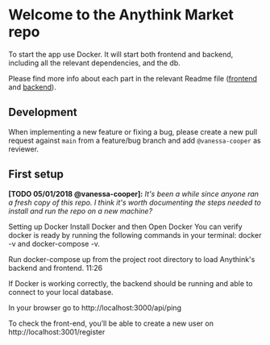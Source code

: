 # Welcome to the Anythink Market repo

To start the app use Docker. It will start both frontend and backend, including all the relevant dependencies, and the db.

Please find more info about each part in the relevant Readme file ([frontend](frontend/readme.md) and [backend](backend/README.md)).

## Development

When implementing a new feature or fixing a bug, please create a new pull request against `main` from a feature/bug branch and add `@vanessa-cooper` as reviewer.

## First setup

**[TODO 05/01/2018 @vanessa-cooper]:** _It's been a while since anyone ran a fresh copy of this repo. I think it's worth documenting the steps needed to install and run the repo on a new machine?_

Setting up Docker
Install Docker and then Open Docker
You can verify docker is ready by running the following commands in your terminal: docker -v and docker-compose -v.

Run docker-compose up from the project root directory to load Anythink's backend and frontend.
11:26

If Docker is working correctly, the backend should be running and able to connect to your local database.

In your browser go to http://localhost:3000/api/ping

To check the front-end, you’ll be able to create a new user on http://localhost:3001/register